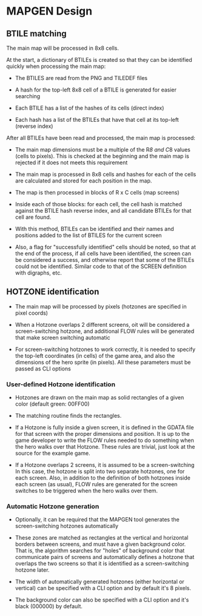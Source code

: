 # MAPGEN Design

## BTILE matching

The main map will be processed in 8x8 cells.

At the start, a dictionary of BTILEs is created so that they can be
identified quickly when processing the main map:

- The BTILES are read from the PNG and TILEDEF files

- A hash for the top-left 8x8 cell of a BTILE is generated for easier searching

- Each BTILE has a list of the hashes of its cells (direct index)

- Each hash has a list of the BTILEs that have that cell at its top-left (reverse index)

After all BTILEs have been read and processed, the main map is processed:

- The main map dimensions must be a multiple of the R*8 and C*8 values
  (cells to pixels).  This is checked at the beginning and the main map is
  rejected if it does not meets this requirement

- The main map is processed in 8x8 cells and hashes for each of the cells
  are calculated and stored for each position in the map.

- The map is then processed in blocks of R x C cells (map screens)

- Inside each of those blocks: for each cell, the cell hash is matched
  against the BTILE hash reverse index, and all candidate BTILEs for
  that cell are found.

- With this method, BTILEs can be identified and their names and positions
  added to the list of BTILES for the current screen

- Also, a flag for "successfully identified" cells should be noted, so that
  at the end of the process, if all cells have been identified, the screen
  can be considered a success, and otherwise report that some of the BTILEs
  could not be identified. Similar code to that of the SCREEN definition
  with digraphs, etc.

## HOTZONE identification

- The main map will be processed by pixels (hotzones are specified in pixel
  coords)

- When a Hotzone overlaps 2 different screens, oit will be considered a
  screen-switching hotzone, and additional FLOW rules will be generated that
  make screen switching automatic

- For screen-switching hotzones to work correctly, it is needed to specify
  the top-left coordinates (in cells) of the game area, and also the
  dimensions of the hero sprite (in pixels). All these parameters must be
  passed as CLI options

### User-defined Hotzone identification

- Hotzones are drawn on the main map as solid rectangles of a given color
  (default green: 00FF00)

- The matching routine finds the rectangles.

- If a Hotzone is fully inside a given screen, it is defined in the GDATA
  file for that screen with the proper dimensions and position. It is up to
  the game developer to write the FLOW rules needed to do something when the
  hero walks over that Hotzone. These rules are trivial, just look at the
  source for the example game.

- If a Hotzone overlaps 2 screens, it is assumed to be a screen-switching
  In this case, the hotzone is split into two separate hotzones, one for
  each screen. Also, in addition to the definition of both hotzones inside
  each screen (as usual), FLOW rules are generated for the screen switches
  to be triggered when the hero walks over them.

### Automatic Hotzone generation

- Optionally, it can be required that the MAPGEN tool generates the
  screen-switching hotzones automatically

- These zones are matched as rectangles at the vertical and horizontal
  borders between screens, and must have a given background color.  That is,
  the algorithm searches for "holes" of background color that communicate
  pairs of screens and automatically defines a hotzone that overlaps the two
  screens so that it is identified as a screen-switching hotzone later.

- The width of automatically generated hotzones (either horizontal or
  vertical) can be specified with a CLI option and by default it's 8 pixels.

- The background color can also be specified with a CLI option and it's
  black (000000) by default.
